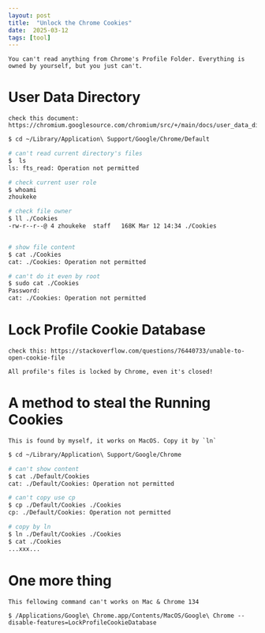 ```yaml
---
layout: post
title:  "Unlock the Chrome Cookies"
date:  2025-03-12
tags: [tool]
---
```


    You can't read anything from Chrome's Profile Folder. Everything is owned by yourself, but you just can't.

# User Data Directory

    check this document: https://chromium.googlesource.com/chromium/src/+/main/docs/user_data_dir.md

```sh
$ cd ~/Library/Application\ Support/Google/Chrome/Default

# can't read current directory's files
$  ls
ls: fts_read: Operation not permitted

# check current user role
$ whoami
zhoukeke

# check file owner
$ ll ./Cookies
-rw-r--r--@ 4 zhoukeke  staff   168K Mar 12 14:34 ./Cookies


# show file content
$ cat ./Cookies
cat: ./Cookies: Operation not permitted

# can't do it even by root
$ sudo cat ./Cookies
Password:
cat: ./Cookies: Operation not permitted
```


# Lock Profile Cookie Database

    check this: https://stackoverflow.com/questions/76440733/unable-to-open-cookie-file

    All profile's files is locked by Chrome, even it's closed!

# A method to steal the Running Cookies

    This is found by myself, it works on MacOS. Copy it by `ln`

```sh
$ cd ~/Library/Application\ Support/Google/Chrome

# can't show content
$ cat ./Default/Cookies
cat: ./Default/Cookies: Operation not permitted

# can't copy use cp
$ cp ./Default/Cookies ./Cookies
cp: ./Default/Cookies: Operation not permitted

# copy by ln
$ ln ./Default/Cookies ./Cookies
$ cat ./Cookies
...xxx...

```


# One more thing

    This fellowing command can't works on Mac & Chrome 134
    
```
$ /Applications/Google\ Chrome.app/Contents/MacOS/Google\ Chrome --disable-features=LockProfileCookieDatabase
```

